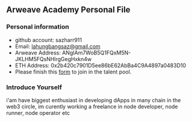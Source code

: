 ## Arweave Academy Personal File

### Personal information

- github account: sazharr911
- Email: lahungbangsaz@gmail.com
- Arweave Address: ANgIAm7WoB5Q1FQxM5N-JKLHM5FQsNHlrgGegHxkn4w
- ETH Address: 0x2b420c7901D5ee86bE62AbBa4C9A4897a0483D10
- Please finish this [form](https://docs.google.com/forms/d/e/1FAIpQLSfWA5fIIcBgmRppm3jNz5vmf9Mai_QMVil-2pO4r7YKn_Zhtw/viewform?usp=sf_link) to join in the talent pool.

### Introduce Yourself
 i'am have biggest enthusiast in developing dApps in many chain in the web3 circle, im curently working a freelance in node developer, node runner, node operator etc
